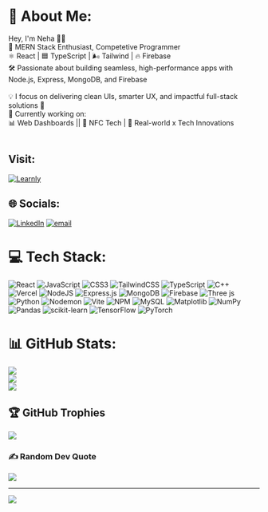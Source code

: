 # 💫 About Me:
Hey, I'm Neha 👩‍💻<br>🌟 MERN Stack Enthusiast, Competetive Programmer<br>⚛️ React | 🟦 TypeScript | 🌬️ Tailwind | 🔥 Firebase<br>🛠️ Passionate about building seamless, high-performance apps with Node.js, Express, MongoDB, and Firebase<br><br>💡 I focus on delivering clean UIs, smarter UX, and impactful full-stack solutions 🚀<br>🔨 Currently working on:<br>📊 Web Dashboards || 📱 NFC Tech | 🔗 Real-world x Tech Innovations <br><br>
## Visit:
[![Learnly](https://img.shields.io/badge/learnly-%23FFD700.svg?logo=learnly&logoColor=%23F7DF1E)](https://www.learnly.co.in)



## 🌐 Socials:
[![LinkedIn](https://img.shields.io/badge/LinkedIn-%230077B5.svg?logo=linkedin&logoColor=white)](https://linkedin.com/in/nehaghardwal) [![email](https://img.shields.io/badge/Email-D14836?logo=gmail&logoColor=white)](mailto:ghardwalneha15@gmail.com) 

# 💻 Tech Stack:
![React](https://img.shields.io/badge/react-%2320232a.svg?style=flat&logo=react&logoColor=%2361DAFB) ![JavaScript](https://img.shields.io/badge/javascript-%23323330.svg?style=flat&logo=javascript&logoColor=%23F7DF1E) ![CSS3](https://img.shields.io/badge/css3-%231572B6.svg?style=flat&logo=css3&logoColor=white) ![TailwindCSS](https://img.shields.io/badge/tailwindcss-%2338B2AC.svg?style=flat&logo=tailwind-css&logoColor=white) ![TypeScript](https://img.shields.io/badge/typescript-%23007ACC.svg?style=flat&logo=typescript&logoColor=white) ![C++](https://img.shields.io/badge/c++-%2300599C.svg?style=flat&logo=c%2B%2B&logoColor=white) ![Vercel](https://img.shields.io/badge/vercel-%23000000.svg?style=flat&logo=vercel&logoColor=white) ![NodeJS](https://img.shields.io/badge/node.js-6DA55F?style=flat&logo=node.js&logoColor=white) ![Express.js](https://img.shields.io/badge/express.js-%23404d59.svg?style=flat&logo=express&logoColor=%2361DAFB) ![MongoDB](https://img.shields.io/badge/MongoDB-%234ea94b.svg?style=flat&logo=mongodb&logoColor=white) ![Firebase](https://img.shields.io/badge/firebase-%23039BE5.svg?style=flat&logo=firebase) ![Three js](https://img.shields.io/badge/threejs-black?style=flat&logo=three.js&logoColor=white) ![Python](https://img.shields.io/badge/python-3670A0?style=flat&logo=python&logoColor=ffdd54) ![Nodemon](https://img.shields.io/badge/NODEMON-%23323330.svg?style=flat&logo=nodemon&logoColor=%BBDEAD) ![Vite](https://img.shields.io/badge/vite-%23646CFF.svg?style=flat&logo=vite&logoColor=white) ![NPM](https://img.shields.io/badge/NPM-%23CB3837.svg?style=flat&logo=npm&logoColor=white) ![MySQL](https://img.shields.io/badge/mysql-4479A1.svg?style=flat&logo=mysql&logoColor=white) ![Matplotlib](https://img.shields.io/badge/Matplotlib-%23ffffff.svg?style=flat&logo=Matplotlib&logoColor=black) ![NumPy](https://img.shields.io/badge/numpy-%23013243.svg?style=flat&logo=numpy&logoColor=white) ![Pandas](https://img.shields.io/badge/pandas-%23150458.svg?style=flat&logo=pandas&logoColor=white) ![scikit-learn](https://img.shields.io/badge/scikit--learn-%23F7931E.svg?style=flat&logo=scikit-learn&logoColor=white) ![TensorFlow](https://img.shields.io/badge/TensorFlow-%23FF6F00.svg?style=flat&logo=TensorFlow&logoColor=white) ![PyTorch](https://img.shields.io/badge/PyTorch-%23EE4C2C.svg?style=flat&logo=PyTorch&logoColor=white)
# 📊 GitHub Stats:
![](https://github-readme-stats.vercel.app/api?username=neha-ghardwal&theme=jolly&hide_border=false&include_all_commits=true&count_private=true)<br/>
![](https://nirzak-streak-stats.vercel.app/?user=neha-ghardwal&theme=jolly&hide_border=false)<br/>
![](https://github-readme-stats.vercel.app/api/top-langs/?username=neha-ghardwal&theme=jolly&hide_border=false&include_all_commits=true&count_private=true&layout=compact)

## 🏆 GitHub Trophies
![](https://github-profile-trophy.vercel.app/?username=neha-ghardwal&theme=monokai&no-frame=false&no-bg=true&margin-w=4)

### ✍️ Random Dev Quote
![](https://quotes-github-readme.vercel.app/api?type=horizontal&theme=merko)

---
[![](https://visitcount.itsvg.in/api?id=neha-ghardwal&icon=2&color=1)](https://visitcount.itsvg.in)

<!-- Proudly created with GPRM ( https://gprm.itsvg.in ) -->
